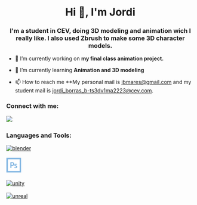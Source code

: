 <h1 align="center">Hi 👋, I'm Jordi</h1>
<h3 align="center">I'm a student in CEV, doing 3D modeling and animation wich I really like. I also used Zbrush to make some 3D character models.</h3>

- 🔭 I’m currently working on **my final class animation project.**

- 🌱 I’m currently learning **Animation and 3D modeling**

- 📫 How to reach me **My personal mail is jbmares@gmail.com and my student mail is jordi_borras_b-ts3dv1ma2223@cev.com.
<h3 align="left">Connect with me:</h3>
<p align="left">
</p>

<a href="https://www.artstation.com/jorix982"><img src="https://img.shields.io/badge/Artstation-CCCCCC?style=for-the-badge&logo=artstation&logoColor=white&labelColor=13AFF0"></a>

<h3 align="left">Languages and Tools:</h3>
<p align="left"> <a href="https://www.blender.org/" target="_blank" rel="noreferrer"> <img src="https://download.blender.org/branding/community/blender_community_badge_white.svg" alt="blender" width="40" height="40"/> </a>
<br>
<br>
<a href="https://www.photoshop.com/en" target="_blank" rel="noreferrer"> <img src="https://raw.githubusercontent.com/devicons/devicon/master/icons/photoshop/photoshop-line.svg" alt="photoshop" width="40" height="40"/> </a> 
<br>
<br>
<a href="https://unity.com/" target="_blank" rel="noreferrer"> <img src="https://www.vectorlogo.zone/logos/unity3d/unity3d-icon.svg" alt="unity" width="40" height="40"/> </a> 
<br>
<br>
<a href="https://unrealengine.com/" target="_blank" rel="noreferrer"> <img src="https://raw.githubusercontent.com/kenangundogan/fontisto/036b7eca71aab1bef8e6a0518f7329f13ed62f6b/icons/svg/brand/unreal-engine.svg" alt="unreal" width="40" height="40"/> </a> </p>

